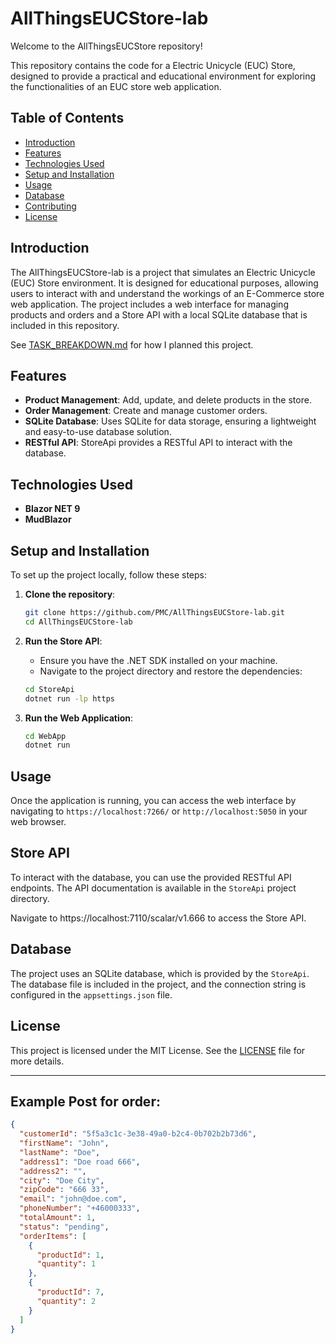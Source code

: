 # AllThingsEUCStore-lab

Welcome to the AllThingsEUCStore repository! 

This repository contains the code for a Electric Unicycle (EUC) Store, designed to provide a practical and educational environment for exploring the functionalities of an EUC store web application.

## Table of Contents

- [Introduction](#introduction)
- [Features](#features)
- [Technologies Used](#technologies-used)
- [Setup and Installation](#setup-and-installation)
- [Usage](#usage)
- [Database](#database)
- [Contributing](#contributing)
- [License](#license)

## Introduction

The AllThingsEUCStore-lab is a project that simulates an Electric Unicycle (EUC) Store environment. It is designed for educational purposes, allowing users to interact with and understand the workings of an E-Commerce store web application. The project includes a web interface for managing products and orders and a Store API with a local SQLite database that is included in this repository.

See [TASK_BREAKDOWN.md](https://github.com/PMC/AllThingsEUCStore-lab/blob/master/TASK_BREAKDOWN.md) for how I planned this project.
## Features

- **Product Management**: Add, update, and delete products in the store.
- **Order Management**: Create and manage customer orders.
- **SQLite Database**: Uses SQLite for data storage, ensuring a lightweight and easy-to-use database solution.
- **RESTful API**: StoreApi provides a RESTful API to interact with the database.

## Technologies Used

- **Blazor NET 9**
- **MudBlazor**

## Setup and Installation

To set up the project locally, follow these steps:

1. **Clone the repository**:
    ```bash
    git clone https://github.com/PMC/AllThingsEUCStore-lab.git
    cd AllThingsEUCStore-lab
    ```

2. **Run the Store API**:
    - Ensure you have the .NET SDK installed on your machine.
    - Navigate to the project directory and restore the dependencies:
    ```bash
    cd StoreApi
	dotnet run -lp https
    ```

3. **Run the Web Application**:
    ```bash
	cd WebApp
    dotnet run
    ```

## Usage

Once the application is running, you can access the web interface by navigating to 
`https://localhost:7266/`
or
`http://localhost:5050` in your web browser.


## Store API

To interact with the database, you can use the provided RESTful API endpoints.
The API documentation is available in the `StoreApi` project directory.

Navigate to https://localhost:7110/scalar/v1.666 to access the Store API.

## Database

The project uses an SQLite database, which is provided by the `StoreApi`. The database file is included in the project, and the connection string is configured in the `appsettings.json` file.

 

## License

This project is licensed under the MIT License. See the [LICENSE](LICENSE) file for more details.

---

## Example Post for order:
```JSON
{
  "customerId": "5f5a3c1c-3e38-49a0-b2c4-0b702b2b73d6",
  "firstName": "John",
  "lastName": "Doe",
  "address1": "Doe road 666",
  "address2": "",
  "city": "Doe City",
  "zipCode": "666 33",
  "email": "john@doe.com",
  "phoneNumber": "+46000333",
  "totalAmount": 1,
  "status": "pending",
  "orderItems": [
    {
      "productId": 1,
      "quantity": 1
    },
    {
      "productId": 7,
      "quantity": 2
    }	
  ]
}
```
